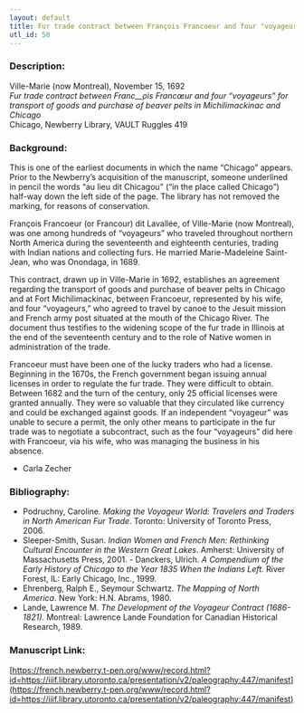 ```yaml
---
layout: default
title: Fur trade contract between François Francoeur and four "voyageurs" for transport of goods and purchase of beaver pelts in Michilimackinac and Chicago
utl_id: 50
---
```


### Description:

Ville-Marie (now Montreal), November 15, 1692<br>
_Fur trade contract between Franc__̧ois Francœur and four “voyageurs” for transport of goods and purchase of beaver pelts in Michilimackinac and Chicago_<br>
Chicago, Newberry Library, VAULT Ruggles 419

### Background:

This is one of the earliest documents in which the name “Chicago” appears. Prior to the Newberry’s acquisition of the manuscript, someone underlined in pencil the words “au lieu dit Chicagou” (“in the place called Chicago”) half-way down the left side of the page. The library has not removed the marking, for reasons of conservation.

François Francoeur (or Francour) dit Lavallée, of Ville-Marie (now Montreal), was one among hundreds of “voyageurs” who traveled throughout northern North America during the seventeenth and eighteenth centuries, trading with Indian nations and collecting furs. He married Marie-Madeleine Saint-Jean, who was Onondaga, in 1689.

This contract, drawn up in Ville-Marie in 1692, establishes an agreement regarding the transport of goods and purchase of beaver pelts in Chicago and at Fort Michilimackinac, between Francoeur, represented by his wife, and four “voyageurs,” who agreed to travel by canoe to the Jesuit mission and French army post situated at the mouth of the Chicago River. The document thus testifies to the widening scope of the fur trade in Illinois at the end of the seventeenth century and to the role of Native women in administration of the trade.

Francoeur must have been one of the lucky traders who had a license. Beginning in the 1670s, the French government began issuing annual licenses in order to regulate the fur trade. They were difficult to obtain. Between 1682 and the turn of the century, only 25 official licenses were granted annually. They were so valuable that they circulated like currency and could be exchanged against goods. If an independent “voyageur” was unable to secure a permit, the only other means to participate in the fur trade was to negotiate a subcontract, such as the four “voyageurs” did here with Francoeur, via his wife, who was managing the business in his absence.

- Carla Zecher

### Bibliography:

- Podruchny, Caroline. _Making the Voyageur World: Travelers and Traders in North American Fur Trade_. Toronto: University of Toronto Press, 2006.
- Sleeper-Smith, Susan. _Indian Women and French Men: Rethinking Cultural Encounter in the Western Great Lakes_. Amherst: University of Massachusetts Press, 2001.
- Danckers, Ulrich. _A Compendium of the Early History of Chicago to the Year 1835 When the Indians Left._ River Forest, IL: Early Chicago, Inc., 1999.
- Ehrenberg, Ralph E., Seymour Schwartz. _The Mapping of North America_. New York: H.N. Abrams, 1980.
- Lande, Lawrence M. _The Development of the Voyageur Contract (1686-1821)._ Montreal: Lawrence Lande Foundation for Canadian Historical Research, 1989.

### Manuscript Link:

[https://french.newberry.t-pen.org/www/record.html?id=https://iiif.library.utoronto.ca/presentation/v2/paleography:447/manifest](https://french.newberry.t-pen.org/www/record.html?id=https://iiif.library.utoronto.ca/presentation/v2/paleography:447/manifest)
